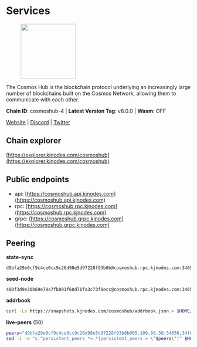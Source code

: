 # Services

<figure><img src="https://raw.githubusercontent.com/kj89/testnet_manuals/main/pingpub/logos/cosmoshub.png" width="150" alt=""><figcaption></figcaption></figure>

The Cosmos Hub is the blockchain protocol underlying an  increasingly large number of blockchains built on the  Cosmos Network, allowing them to communicate with each other.

**Chain ID**: cosmoshub-4 | **Latest Version Tag**: v8.0.0 | **Wasm**: OFF

[Website](https://hub.cosmos.network) | [Discord](https://discord.gg/cosmosnetwork) | [Twitter](https://twitter.com/cosmoshub)




## Chain explorer
[https://explorer.kjnodes.com/cosmoshub](https://explorer.kjnodes.com/cosmoshub)

## Public endpoints

* api: [https://cosmoshub.api.kjnodes.com](https://cosmoshub.api.kjnodes.com)
* rpc: [https://cosmoshub.rpc.kjnodes.com](https://cosmoshub.rpc.kjnodes.com)
* grpc: [https://cosmoshub.grpc.kjnodes.com](https://cosmoshub.grpc.kjnodes.com)

## Peering

**state-sync**

```text
d9bfa29e0cf9c4ce0cc9c26d98e5d97228f93b0b@cosmoshub.rpc.kjnodes.com:34656
```

**seed-node**

```text
400f3d9e30b69e78a7fb891f60d76fa3c73f0ecc@cosmoshub.rpc.kjnodes.com:34659
```

**addrbook**
```bash
curl -Ls https://snapshots.kjnodes.com/cosmoshub/addrbook.json > $HOME/.gaia/config/addrbook.json
```

**live-peers** (50)
```bash
peers="d9bfa29e0cf9c4ce0cc9c26d98e5d97228f93b0b@65.109.88.38:34656,34f8521343bb29a2b7dc44f0e4f1e91f930882be@95.216.98.181:26656,e0ab6c5cc86959853f499236b8297344802ac5f4@5.161.139.201:26656,ca5011c44fd74d95e7fca487c69e301df195750c@65.108.122.246:26726,847e0bf54b315e633a6d990de66a4c9721ba1830@206.189.26.213:26090,1cce99042f884d669e7287e3e362bff8e385c63e@46.4.79.183:26726,3a94f1021e84bb54a640e5b1c1fe16827824e4f7@51.79.20.217:26656,4ddba29a7dfa740a4edeb5c620c963f67f951e1d@5.9.72.212:2000,e55d302b4c706e50b416a76666cf2f33ae64dc79@65.109.106.169:26656,b533749dfe0dc09eff1dfb2adf83108f9125ee1c@162.55.97.111:26656,e829d4764a5cecc44b3414777853b34407b36601@185.16.39.179:26656,7dd34d8d3880bc48eff3e47b941d06bd1941a962@93.115.25.106:26656,dea13e7232642331360d4387b0ab106b014092d4@116.202.236.59:26656,67685d93f2256caa7a2d53e3a104f9e437c3d247@95.216.114.244:26656,6ea2ef7d3dd5d6967708a0b31eed85ba090a90a1@65.108.121.190:12010,e4092b49485bede9ea4977b87b42c6b93fcac1b9@178.239.197.185:26656,460967e46cc013e5e3eb365c1a8d271b0662549f@35.208.242.182:26656,c1e437f73b8889b78ea34981e7c349157ad80284@107.135.15.66:26656,61afb0f37c02031f285f6b27ead2a3e7a97cc28a@35.212.34.104:26656,2db4db5e13338bbc9fe2af1faca8540e409e24f1@65.108.105.155:26656,2441e90fcb341fcd5bebec15b54e346cdca64a9b@135.148.123.8:14956,1279eae188599463661c3e2b9ab492615a6d7079@65.108.235.32:2010,2eb0e5e53401c51535c13250aba5fe98374ba7f0@51.210.32.145:26656,971ed177b284db42108187867cb8694df48ac742@95.217.205.41:26656,c124ce0b508e8b9ed1c5b6957f362225659b5343@169.155.44.11:26656,59f70cf86eda6370ca948abb7b2f9db263e1fc3b@51.79.20.228:26656,9edd51012df3a09395a48eb68a84723d6308e08c@35.212.116.100:26656,4c46d32cbc4777c59a91a53fdadf8a3fa362036e@116.202.10.68:26656,fe21dd474640247888fc7c4dce82da8da08a8bfd@135.181.113.227:26656,9c3e9ecedf6817c902b58e7f976aca3797df03fb@51.79.20.221:26656,a09ed43e09f773e39855dc5d8b6a220eff4cb947@204.16.241.207:26656,dff07399aeadf3f1b6edfac07f92a238112d3036@93.189.30.120:26656,b79e1d3a621bdafd3a8d9a49dff8f4737d0bedc9@52.73.168.104:26656,d54eacb237dfbc0eb934a45509f878eb3ea3a5b3@64.44.148.195:26656,44594a57ce538a21f8558bcb1c9ce560ad879e3e@15.235.114.84:26656,538348fa1eac998dad392a3f00f7b957042c3e84@15.235.53.86:11156,c940e11c1072dad06da3b1b48ca92966bb37e93a@74.96.207.58:28721,cf395b1ba2b8f9fe74fbd85b265b0e83c6a4771b@198.244.213.94:22256,51c49b57b371e3645de715e0034236a8bd61965e@35.234.21.2:26656,aa70e2cc756b8dd9e265e578197d3049d67d731f@93.189.30.109:26656,76cb6275dcd71f43aecf3b8dddae08554b7cc6f5@51.79.20.226:26656,b858ca4f3fed2c36b949cf67188b126e2542a39a@135.181.215.115:26726,f5f8b96406a165d486be243723bfa7291db1cf62@35.230.170.155:26656,fcaed56b8f095a5589a97bf93d54e356561130a1@51.79.20.224:26656,53b3651680ec3482d736808cbb3035940107f8ab@185.146.148.119:26656,1997e68bf205bedeed0c4723786bf03464987dc1@77.87.108.21:26656,3450293ebc89d869ada0627ac9d4d2ff49c51a58@15.164.228.75:26656,322efd4fdc72a189a2fc8b2b597927831df2bbed@128.0.51.9:26656,241b17dba97a2ed3c3747d12781fb86c9706e2d4@89.58.27.86:26656,e1b058e5cfa2b836ddaa496b10911da62dcf182e@23.88.21.225:26656"
sed -i -e "s|^persistent_peers *=.*|persistent_peers = \"$peers\"|" $HOME/.gaia/config/config.toml
```
